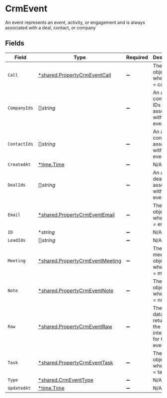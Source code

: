 # CrmEvent

An event represents an event, activity, or engagement and is always associated with a deal, contact, or company


## Fields

| Field                                                                                    | Type                                                                                     | Required                                                                                 | Description                                                                              |
| ---------------------------------------------------------------------------------------- | ---------------------------------------------------------------------------------------- | ---------------------------------------------------------------------------------------- | ---------------------------------------------------------------------------------------- |
| `Call`                                                                                   | [*shared.PropertyCrmEventCall](../../../pkg/models/shared/propertycrmeventcall.md)       | :heavy_minus_sign:                                                                       | The call object, when type = call                                                        |
| `CompanyIds`                                                                             | []*string*                                                                               | :heavy_minus_sign:                                                                       | An array of company IDs associated with this event                                       |
| `ContactIds`                                                                             | []*string*                                                                               | :heavy_minus_sign:                                                                       | An array of contact IDs associated with this event                                       |
| `CreatedAt`                                                                              | [*time.Time](https://pkg.go.dev/time#Time)                                               | :heavy_minus_sign:                                                                       | N/A                                                                                      |
| `DealIds`                                                                                | []*string*                                                                               | :heavy_minus_sign:                                                                       | An array of deal IDs associated with this event                                          |
| `Email`                                                                                  | [*shared.PropertyCrmEventEmail](../../../pkg/models/shared/propertycrmeventemail.md)     | :heavy_minus_sign:                                                                       | The email object, when type = email                                                      |
| `ID`                                                                                     | **string*                                                                                | :heavy_minus_sign:                                                                       | N/A                                                                                      |
| `LeadIds`                                                                                | []*string*                                                                               | :heavy_minus_sign:                                                                       | N/A                                                                                      |
| `Meeting`                                                                                | [*shared.PropertyCrmEventMeeting](../../../pkg/models/shared/propertycrmeventmeeting.md) | :heavy_minus_sign:                                                                       | The meeting object, when type = meeting                                                  |
| `Note`                                                                                   | [*shared.PropertyCrmEventNote](../../../pkg/models/shared/propertycrmeventnote.md)       | :heavy_minus_sign:                                                                       | The note object, when type = note                                                        |
| `Raw`                                                                                    | [*shared.PropertyCrmEventRaw](../../../pkg/models/shared/propertycrmeventraw.md)         | :heavy_minus_sign:                                                                       | The raw data returned by the integration for this event.                                 |
| `Task`                                                                                   | [*shared.PropertyCrmEventTask](../../../pkg/models/shared/propertycrmeventtask.md)       | :heavy_minus_sign:                                                                       | The task object, when type = task                                                        |
| `Type`                                                                                   | [*shared.CrmEventType](../../../pkg/models/shared/crmeventtype.md)                       | :heavy_minus_sign:                                                                       | N/A                                                                                      |
| `UpdatedAt`                                                                              | [*time.Time](https://pkg.go.dev/time#Time)                                               | :heavy_minus_sign:                                                                       | N/A                                                                                      |
